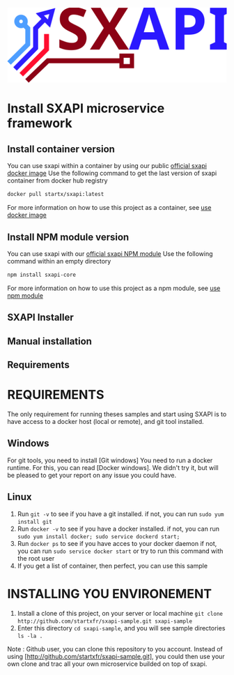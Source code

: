 [![sxapi](docs/assets/logo.svg)](https://github.com/startxfr/sxapi-core)

Install SXAPI microservice framework
====================================


Install container version
-------------------------

You can use sxapi within a container by using our public 
[official sxapi docker image](https://hub.docker.com/r/startx/sxapi/)
Use the following command to get the last version of sxapi container 
from docker hub registry
```bash
docker pull startx/sxapi:latest
```

For more information on how to use this project as a container, 
see [use docker image](USE_docker.md)


Install NPM module version
--------------------------

You can use sxapi with our 
[official sxapi NPM module](https://www.npmjs.com/package/sxapi-core)
Use the following command within an empty directory 
```bash
npm install sxapi-core
```

For more information on how to use this project as a npm module, see 
[use npm module](USE_npm.md)



SXAPI Installer
---------------


Manual installation
-------------------


Requirements
------------



REQUIREMENTS
============
The only requirement for running theses samples and start using SXAPI is to have access to a docker host (local or remote), and git tool installed. 

Windows
-------
For git tools, you need to install [Git windows]
You need to run a docker runtime. For this, you can read [Docker windows]. We didn't try it, but will be pleased to get your report on any issue you could have.

Linux
-----
1. Run `git -v` to see if you have a git installed.
   if not, you can run `sudo yum install git`
2. Run `docker -v` to see if you have a docker installed.
   if not, you can run `sudo yum install docker; sudo service dockerd start; `
3. Run `docker ps` to see if you have acces to your docker daemon
   if not, you can run `sudo service docker start` or try to run this command with the root user
4. If you get a list of container, then perfect, you can use this sample


INSTALLING YOU ENVIRONEMENT
===========================
1. Install a clone of this project, on your server or local machine `git clone http://github.com/startxfr/sxapi-sample.git sxapi-sample`
2. Enter this directory `cd sxapi-sample`, and you will see sample directories `ls -la .`

Note : Github user, you can clone this repository to you account. Instead of using [http://github.com/startxfr/sxapi-sample.git], you could then use your own clone and trac all your own microservice builded on top of sxapi.
